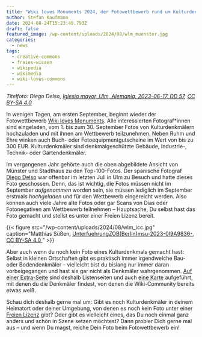 ```yaml
---
title: "Wiki loves Monuments 2024, der Fotowettbewerb rund um Kulturdenkmäler startet in wenigen Tagen"
author: Stefan Kaufmann
date: 2024-08-24T15:23:49.793Z
draft: false
featured_image: /wp-content/uploads/2024/08/wlm_muenster.jpg
categories:
  - news
tags:
  - creative-commons
  - freies-wissen
  - wikipedia
  - wikimedia
  - wiki-loves-commons
---
```

_Titelfoto: Diego Delso, [Iglesia mayor, Ulm, Alemania, 2023-06-17, DD 57](https://commons.wikimedia.org/wiki/File:Iglesia_mayor,_Ulm,_Alemania,_2023-06-17,_DD_57.jpg), [CC BY-SA 4.0](https://creativecommons.org/licenses/by-sa/4.0/legalcode)_

In wenigen Tagen, am ersten September, beginnt wieder der Fotowettbewerb [Wiki loves Monuments](https://de.wikipedia.org/wiki/Wikipedia:Wiki_Loves_Monuments_2024/Deutschland). Alle interessierten Fotograf\*innen sind eingeladen, vom 1. bis zum 30. September Fotos von Kulturdenkmälern hochzuladen und mit ihnen am Wettbewerb teilzunehmen. Neben Ruhm und Ehre winken auch Buch- oder Fotoequipmentgutscheine im Wert von bis zu 300 EUR. Kulturdenkmäler sind denkmalgeschützte Gebäude, Industrie-, Technik- oder Gartendenkmäler.

Im vergangenen Jahr gehörte auch die oben abgebildete Ansicht von Münster und Stadthaus zu den Top-100-Fotos. Der spanische Fotograf [Diego Delso](https://commons.wikimedia.org/wiki/User:Poco_a_poco/Sobre_m%C3%AD) war offenbar im letzten Juli in Ulm zu Besuch und hatte dieses Foto geschossen. Denn, das ist wichtig, die Fotos müssen nicht im September _aufgenommen_ worden sein, sie müssen lediglich im September erstmals _hochgeladen_ und für den Wettbewerb eingereicht werden. Also können auch viele Jahre alte Fotos oder gar Scans von Dias oder Fotonegativen am Wettbewerb teilnehmen – Hauptsache, Du selbst hast das Foto gemacht und stellst es unter einer Freien Lizenz bereit.

{{< figure src="/wp-content/uploads/2024/08/wlm_icc.jpg" caption="Matthias Süßen, [UnterfuehrungZOB(Berlin)msu-2023-0I9A9836-](https://commons.wikimedia.org/wiki/File:UnterfuehrungZOB(Berlin)msu-2023-0I9A9836-.jpg), [CC BY-SA 4.0 ](https://creativecommons.org/licenses/by-sa/4.0/legalcode)" >}}

Aber auch wenn du noch kein Foto eines Kulturdenkmals gemacht hast: Selbst in kleinen Ortschaften gibt es praktisch immer irgendwelche Bau- oder Bodendenkmäler – vielleicht bist du bislang nur immer daran vorbeigegangen und hast sie gar nicht als Denkmäler wahrgenommen. [Auf einer Extra-Seite](https://de.wikipedia.org/wiki/Wikipedia:Wiki_Loves_Monuments_2024/Deutschland/Denkmale) sind deshalb Listenseiten und auch [eine Karte](https://uploadmap.toolforge.org/denkmalde.html) aufgeführt, mit denen du die Denkmäler findest, von denen die Wiki-Community bereits etwas weiß.

Schau dich deshalb gerne mal um: Gibt es noch Kulturdenkmäler in deinem Heimatort oder deiner Umgebung, von denen es noch kein Foto unter einer [Freien Lizenz](https://de.wikipedia.org/wiki/Freie_Lizenz) gibt? Oder gibt es vielleicht eines, das Du noch einmal ganz anders und schön in Szene setzen möchtest? Dann probier Dich gerne mal aus – und wenn Du magst, reiche Dein Foto beim Fotowettbewerb ein!
